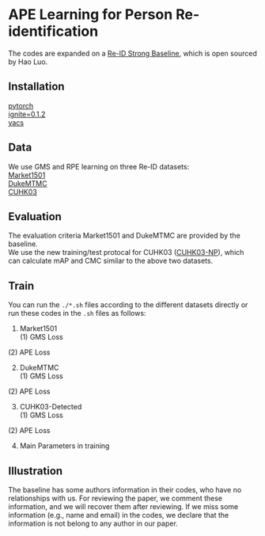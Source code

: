 APE Learning for Person Re-identification
=========

The codes are expanded on a [Re-ID Strong Baseline](https://github.com/michuanhaohao/reid-strong-baseline), which is open sourced by Hao Luo.

Installation
---------
[pytorch](https://pytorch.org)    
[ignite=0.1.2](https://github.com/pytorch/ignite)   
[yacs](https://github.com/rbgirshick/yacs)

Data
---------
We use GMS and RPE learning on three Re-ID datasets:    
[Market1501](http://www.liangzheng.com.cn/Project/project_reid.html)    
[DukeMTMC](https://github.com/layumi/DukeMTMC-reID_evaluation#download-dataset)   
[CUHK03](http://www.ee.cuhk.edu.hk/~xgwang/CUHK_identification.html)    

Evaluation
---------
The evaluation criteria Market1501 and DukeMTMC are provided by the baseline.     
We use the new training/test protocal for CUHK03 ([CUHK03-NP](https://github.com/zhunzhong07/person-re-ranking/tree/master/CUHK03-NP)), which can calculate mAP and CMC similar to the above two datasets.

Train
---------
You can run the `./*.sh` files according to the different datasets directly or run these codes in the `.sh` files as follows:
1. Market1501   
(1) GMS Loss    

(2) APE Loss    

2. DukeMTMC   
(1) GMS Loss

(2) APE Loss

3. CUHK03-Detected    
(1) GMS Loss

(2) APE Loss

4. Main Parameters in training

Illustration
---------
The baseline has some authors information in their codes, who have no relationships with us. For reviewing the paper, we comment these information, and we will recover them after reviewing. If we miss some information (e.g., name and email) in the codes, we declare that the information is not belong to any author in our paper.
